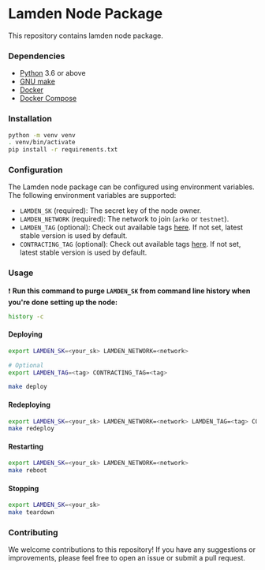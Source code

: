 # Lamden Node Package
This repository contains lamden node package.

### Dependencies
- [Python](https://www.python.org/) 3.6 or above
- [GNU make](https://www.gnu.org/software/make/)
- [Docker](https://docs.docker.com/get-docker/)
- [Docker Compose](https://docs.docker.com/compose/install/)

### Installation
```bash
python -m venv venv
. venv/bin/activate
pip install -r requirements.txt
```

### Configuration
The Lamden node package can be configured using environment variables. The following environment variables are supported:
- `LAMDEN_SK` (required): The secret key of the node owner.
- `LAMDEN_NETWORK` (required): The network to join (`arko` or `testnet`).
- `LAMDEN_TAG` (optional): Check out available tags [here](https://github.com/Lamden/lamden/tags). If not set, latest stable version is used by default.
- `CONTRACTING_TAG` (optional): Check out available tags [here](https://github.com/Lamden/contracting/tags). If not set, latest stable version is used by default.


### Usage
:exclamation: **Run this command to purge `LAMDEN_SK` from command line history when you're done setting up the node:**
```bash
history -c
```

#### Deploying
```bash
export LAMDEN_SK=<your_sk> LAMDEN_NETWORK=<network>

# Optional
export LAMDEN_TAG=<tag> CONTRACTING_TAG=<tag>

make deploy
```

#### Redeploying
```bash
export LAMDEN_SK=<your_sk> LAMDEN_NETWORK=<network> LAMDEN_TAG=<tag> CONTRACTING_TAG=<tag>
make redeploy
```

#### Restarting
```bash
export LAMDEN_SK=<your_sk> LAMDEN_NETWORK=<network>
make reboot
```

#### Stopping
```bash
export LAMDEN_SK=<your_sk>
make teardown
```

### Contributing
We welcome contributions to this repository! If you have any suggestions or improvements, please feel free to open an issue or submit a pull request.
